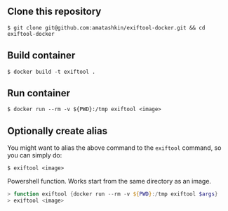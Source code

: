 ## Clone this repository

```shell
$ git clone git@github.com:amatashkin/exiftool-docker.git && cd exiftool-docker
```

## Build container

```shell
$ docker build -t exiftool .
```

## Run container

```shell
$ docker run --rm -v ${PWD}:/tmp exiftool <image>
```

## Optionally create alias

You might want to alias the above command to the `exiftool` command, so you can simply do:

```shell
$ exiftool <image>
```

Powershell function. Works start from the same directory as an image.

```powershell
> function exiftool {docker run --rm -v ${PWD}:/tmp exiftool $args}
> exiftool <image>
```